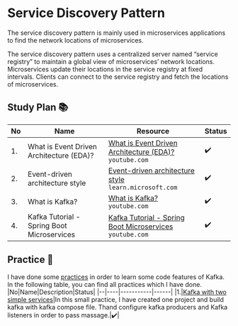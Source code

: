# Service Discovery Pattern 
The service discovery pattern is mainly used in microservices applications to find the network locations of microservices.

The service discovery pattern uses a centralized server named “service registry” to maintain a global view of microservices’ network locations. Microservices update their locations in the service registry at fixed intervals. Clients can connect to the service registry and fetch the locations of microservices.

## Study Plan 📚

|No|Name|Resource|Status|
|--|----|--------|------|
|1.|What is Event Driven Architecture (EDA)?|[What is Event Driven Architecture (EDA)?](https://www.youtube.com/watch?v=o2HJCGcYwoU) </br> ```youtube.com```|:heavy_check_mark:|
|2.|Event-driven architecture style|[Event-driven architecture style](https://github.com/abbos0123/Microservices/blob/main/Microservice-Architecture/Event-driven%20architecture/resource/Event-driven%20architecture%20style%20-%20Azure%20Architecture%20Center%20_%20Microsoft%20Learn.pdf) </br> ```learn.microsoft.com```|:heavy_check_mark:|
|3.|What is Kafka?|[What is Kafka?](https://www.youtube.com/watch?v=aj9CDZm0Glc) </br> ```youtube.com``` |:heavy_check_mark:|
|4.|Kafka Tutorial - Spring Boot Microservices|[Kafka Tutorial - Spring Boot Microservices](https://www.youtube.com/watch?v=SqVfCyfCJqw) </br> ```youtube.com``` |:heavy_check_mark:|


## Practice 📔
I have done some [practices](https://github.com/abbos0123/Microservices/tree/main/Microservice-Architecture/Event-driven%20architecture/practice) in order to learn some code features of Kafka. In the following table, you can find all practices which I have done.
|No|Name|Description|Status|
|--|----|-----------|------|
|1.|[Kafka with two simple services](https://github.com/abbos0123/Microservices/tree/main/Microservice-Architecture/Event-driven%20architecture/practice/connecting-two-micorservices-with-kafka)|In this small practice, I have created one project and build kafka with kafka compose file. Thand configure kafka producers and Kafka listeners in order to pass massage.|:heavy_check_mark:|


